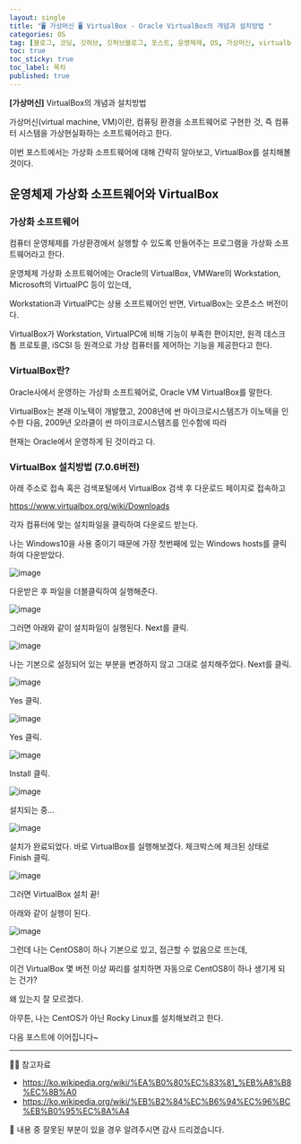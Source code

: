 ```yaml
---
layout: single
title: "🖥 가상머신 🖥 VirtualBox - Oracle VirtualBox의 개념과 설치방법 "
categories: OS
tag: [블로그, 코딩, 깃허브, 깃허브블로그, 포스트, 운영체제, OS, 가상머신, virtualbox]
toc: true
toc_sticky: true
toc_label: 목차
published: true
---
```


**[가상머신]** VirtualBox의 개념과 설치방법

가상머신(virtual machine, VM)이란, 컴퓨팅 환경을 소프트웨어로 구현한 것, 즉 컴퓨터 시스템을 가상현실화하는 소프트웨어라고 한다.

이번 포스트에서는 가상화 소프트웨어에 대해 간략히 알아보고, VirtualBox를 설치해볼 것이다.



## 운영체제 가상화 소프트웨어와 VirtualBox

### 가상화 소프트웨어

컴퓨터 운영체제를 가상환경에서 실행할 수 있도록 만들어주는 프로그램을 가상화 소프트웨어라고 한다.

운영체제 가상화 소프트웨어에는 Oracle의 VirtualBox, VMWare의 Workstation, Microsoft의 VirtualPC 등이 있는데, 

Workstation과 VirtualPC는 상용 소프트웨어인 반면, VirtualBox는 오픈소스 버전이다.

VirtualBox가 Workstation, VirtualPC에 비해 기능이 부족한 편이지만, 원격 데스크톱 프로토콜, iSCSI 등 원격으로 가상 컴퓨터를 제어하는 기능을 제공한다고 한다.


### VirtualBox란?

Oracle사에서 운영하는 가상화 소프트웨어로, Oracle VM VirtualBox를 말한다.

VirtualBox는 본래 이노텍이 개발했고, 2008년에 썬 마이크로시스템즈가 이노텍을 인수한 다음, 2009년 오라클이 썬 마이크로시스템즈를 인수함에 따라 

현재는 Oracle에서 운영하게 된 것이라고 다.


### VirtualBox 설치방법 (7.0.6버전)

아래 주소로 접속 혹은 검색포털에서 VirtualBox 검색 후 다운로드 페이지로 접속하고

https://www.virtualbox.org/wiki/Downloads

각자 컴퓨터에 맞는 설치파일을 클릭하여 다운로드 받는다. 

나는 Windows10을 사용 중이기 때문에 가장 첫번째에 있는 Windows hosts를 클릭하여 다운받았다. 

![image](https://user-images.githubusercontent.com/112684409/224475801-dd81294c-d9f6-48e3-a213-f074dc4156a2.png)

다운받은 후 파일을 더블클릭하여 실행해준다.

![image](https://user-images.githubusercontent.com/112684409/224475839-32a99ac9-e6bb-4c90-9e34-7b5659b1da98.png)

그러면 아래와 같이 설치파일이 실행된다. Next를 클릭.

![image](https://user-images.githubusercontent.com/112684409/224475858-f2fe10a6-f0a8-44ac-b5eb-a07992239a32.png)

나는 기본으로 설정되어 있는 부분을 변경하지 않고 그대로 설치해주었다. Next를 클릭.

![image](https://user-images.githubusercontent.com/112684409/224475875-6d7c1dca-5aad-4029-b22b-46538372419d.png)

Yes 클릭.

![image](https://user-images.githubusercontent.com/112684409/224475878-ede9ccf8-2030-4911-88b8-6d7774d0927f.png)

Yes 클릭.

![image](https://user-images.githubusercontent.com/112684409/224475918-805fce67-c814-4555-b4ce-4ed3ca5ca694.png)

Install 클릭.

![image](https://user-images.githubusercontent.com/112684409/224475931-11c2a1a2-e1c8-4bb3-a062-aeb2e3992d30.png)

설치되는 중...

![image](https://user-images.githubusercontent.com/112684409/224475942-c49aaa40-1902-4039-95bb-1f5668ce1c69.png)

설치가 완료되었다. 바로 VirtualBox를 실행해보겠다. 체크박스에 체크된 상태로 Finish 클릭.

![image](https://user-images.githubusercontent.com/112684409/224475957-7e4adcb3-ca15-4b57-b2d3-59d484b2917b.png)

그러면 VirtualBox 설치 끝!

아래와 같이 실행이 된다.

![image](https://user-images.githubusercontent.com/112684409/224475984-39653e3b-e7ca-46f3-a1eb-020c6cd0decd.png)


그런데 나는 CentOS8이 하나 기본으로 있고, 접근할 수 없음으로 뜨는데, 

이건 VirtualBox 몇 버전 이상 짜리를 설치하면 자동으로 CentOS8이 하나 생기게 되는 건가? 

왜 있는지 잘 모르겠다. 


아무튼, 나는 CentOS가 아닌 Rocky Linux를 설치해보려고 한다. 

다음 포스트에 이어집니다~


------------------------------------------------------------

👨‍🏫 참고자료

- https://ko.wikipedia.org/wiki/%EA%B0%80%EC%83%81_%EB%A8%B8%EC%8B%A0
- https://ko.wikipedia.org/wiki/%EB%B2%84%EC%B6%94%EC%96%BC%EB%B0%95%EC%8A%A4


🙂 내용 중 잘못된 부분이 있을 경우 알려주시면 감사 드리겠습니다. 


